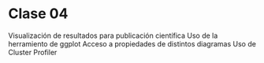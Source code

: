 # Clase 04

Visualización de resultados para publicación científica
Uso de la herramiento de ggplot
Acceso a propiedades de distintos diagramas
Uso de Cluster Profiler

